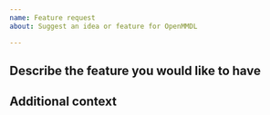 ```yaml
---
name: Feature request
about: Suggest an idea or feature for OpenMMDL

---
```


## Describe the feature you would like to have ##
<!-- A description of the feature you want to have. For example, I'd like to be able to do [...]. 
You can also add code snippets how it can look like. -->


## Additional context ##
<!-- Add any other context, links of repositories that can be used for the feature 
or screenshots about the feature request here. -->

